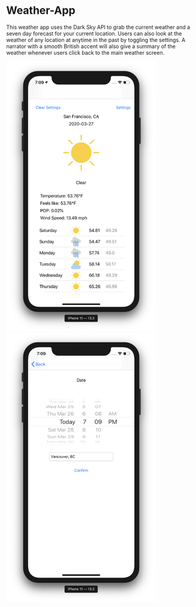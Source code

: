 # Weather-App

This weather app uses the Dark Sky API to grab the current weather and a seven day forecast for your current location. Users can also look at the weather of any location at anytime in the past by toggling the settings. A narrator with a smooth British accent will also give a summary of the weather whenever users click back to the main weather screen. 

<p float="left">
  <img src="https://github.com/Olivia-li/Weather-App/blob/media/main.png" width="400" />
  <img src="https://github.com/Olivia-li/Weather-App/blob/media/settings.png" width="400" /> 
</p>
